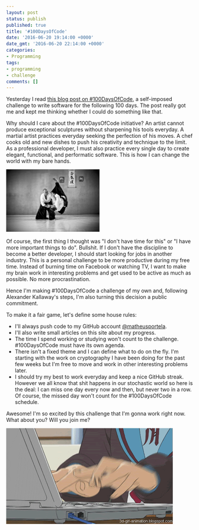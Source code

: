 ```yaml
---
layout: post
status: publish
published: true
title: '#100DaysOfCode'
date: '2016-06-20 19:14:00 +0000'
date_gmt: '2016-06-20 22:14:00 +0000'
categories:
- Programming
tags:
- programming
- challenge
comments: []
---
```


Yesterday I read [this blog post on #100DaysOfCode](https://medium.freecodecamp.com/join-the-100daysofcode-556ddb4579e4), a self-imposed challenge to write software for the following 100 days. The post really got me and kept me thinking whether I could do something like that.

Why should I care about the #100DaysOfCode initiative? An artist cannot produce exceptional sculptures without sharpening his tools everyday. A martial artist practices everyday seeking the perfection of his moves. A chef cooks old and new dishes to push his creativity and technique to the limit. As a professional developer, I must also practice every single day to create elegant, functional, and performatic software. This is how I can change the world with my bare hands.

<img src="/assets/images/martial_arts.jpg" style="width: 50%;" >

Of course, the first thing I thought was "I don't have time for this" or "I have more important things to do". Bullshit. If I don't have the discipline to become a better developer, I should start looking for jobs in another industry. This is a personal challenge to be more productive during my free time. Instead of burning time on Facebook or watching TV, I want to make my brain work in interesting problems and get used to be active as much as possible. No more procrastination.

Hence I'm making #100DaysOfCode a challenge of my own and, following Alexander Kallaway's steps, I'm also turning this decision a public commitment.

To make it a fair game, let's define some house rules:

- I'll always push code to my GitHub account [@matheusportela](https://github.com/matheusportela/).
- I'll also write small articles on this site about my progress.
- The time I spend working or studying won't count to the challenge. #100DaysOfCode must have its own agenda.
- There isn't a fixed theme and I can define what to do on the fly. I'm starting with the work on cryptography I have been doing for the past few weeks but I'm free to move and work in other interesting problems later.
- I should try my best to work everyday and keep a nice GitHub streak. However we all know that shit happens in our stochastic world so here is the deal: I can miss one day every now and then, but never two in a row. Of course, the missed day won't count for the #100DaysOfCode schedule.

Awesome! I'm so excited by this challenge that I'm gonna work right now. What about you? Will you join me?

<img src="/assets/images/typing.gif">
